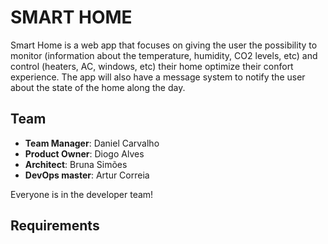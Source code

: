 # SMART HOME

Smart Home is a web app that focuses on giving the user the possibility to monitor (information about the temperature, humidity, CO2 levels, etc) and control (heaters, AC, windows, etc) their home optimize their confort experience. The app will also have a message system to notify the user about the state of the home along the day.

## Team

- **Team Manager**: Daniel Carvalho
- **Product Owner**: Diogo Alves
- **Architect**: Bruna Simões
- **DevOps master**: Artur Correia

Everyone is in the developer team!

## Requirements




